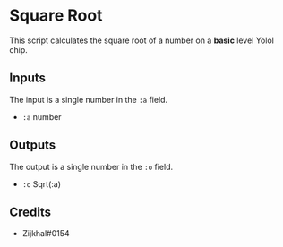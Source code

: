 # Square Root

This script calculates the square root of a number on a **basic** level Yolol chip.

## Inputs

The input is a single number in the `:a` field.

 - `:a` number

## Outputs

The output is a single number in the `:o` field.

 - `:o` Sqrt(:a)

## Credits

 - Zijkhal#0154
